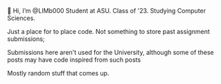 👋 Hi, I’m @LIMb000
Student at ASU. Class of '23. Studying Computer Sciences.

Just a place for to place code. Not something to store past assignment submissions;

Submissions here aren't used for the University, although some of these posts may have code inspired from such posts

Mostly random stuff that comes up.

<!---
LIMb000/LIMb000 is a ✨ special ✨ repository because its `README.md` (this file) appears on your GitHub profile.
You can click the Preview link to take a look at your changes.
--->
